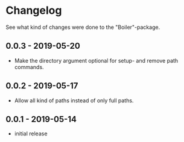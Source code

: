 # Changelog

See what kind of changes were done to the "Boiler"-package.

## 0.0.3 - 2019-05-20

- Make the directory argument optional for setup- and remove path commands.

## 0.0.2 - 2019-05-17

- Allow all kind of paths instead of only full paths.

## 0.0.1 - 2019-05-14

- initial release
